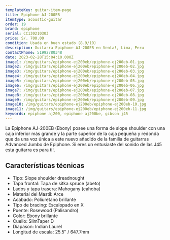 ```yaml
---
templateKey: guitar-item-page
title: Epiphone AJ-200EB
itemtype: acoustic-guitar
order: 19
brand: epiphone
serial: CC130210303
price: S/. 700.00
condition: Usada en buen estado (8.9/10)
description: Guitarra Epiphone AJ-200EB en Venta!, Lima, Peru
contactPhone: 51992780348
date: 2023-02-28T15:04:10.000Z
image1: /img/guitars/epiphone-ej200eb/epiphone-ej200eb-01.jpg
image2: /img/guitars/epiphone-ej200eb/epiphone-ej200eb-02.jpg
image3: /img/guitars/epiphone-ej200eb/epiphone-ej200eb-03.jpg
image4: /img/guitars/epiphone-ej200eb/epiphone-ej200eb-04.jpg
image5: /img/guitars/epiphone-ej200eb/epiphone-ej200eb-05.jpg
image6: /img/guitars/epiphone-ej200eb/epiphone-ej200eb-06.jpg
image7: /img/guitars/epiphone-ej200eb/epiphone-ej200eb-07.jpg
image8: /img/guitars/epiphone-ej200eb/epiphone-ej200eb-08.jpg
image9: /img/guitars/epiphone-ej200eb/epiphone-ej200eb-09.jpg
image10: /img/guitars/epiphone-ej200eb/epiphone-ej200eb-10.jpg
image11: /img/guitars/epiphone-ej200eb/epiphone-ej200eb-11.jpg
keywords: epiphone aj200, epiphone aj200be, gibson j45
---
```

La Epiphone AJ-200EB (Ebony) posee una forma de slope shoulder con una caja inferior más grande y la parte superior de la caja pequeña y redonda que da una voz única a este nuevo añadido de la familia de guitarras Advanced Jumbo de Epiphone.
Si eres un entusiaste del sonido de las J45 esta guitarra es para ti!.

## Características técnicas

* Tipo: Slope shoulder dreadnought
* Tapa frontal: Tapa de sitka spruce (abeto)
* Lados y tapa trasera: Mahogany (cahoba)
* Material del Mastil: Arce
* Acabado: Poliuretano brillante
* Tipo de bracing: Escalopado en X
* Puente: Rosewood (Palisandro)
* Color: Ebony brillante
* Cuello: SlimTaper D
* Diapason: Indian Laurel
* Longitud de escala: 25.5″ / 647.7mm

